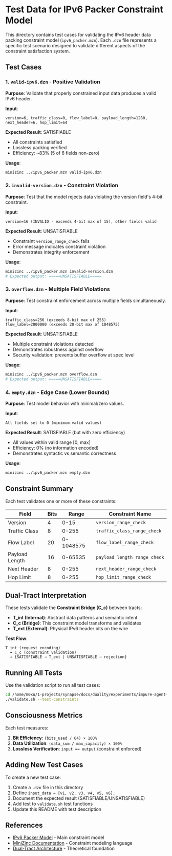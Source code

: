 # Test Data for IPv6 Packer Constraint Model

This directory contains test cases for validating the IPv6 header data packing constraint model (`ipv6_packer.mzn`). Each `.dzn` file represents a specific test scenario designed to validate different aspects of the constraint satisfaction system.

## Test Cases

### 1. `valid-ipv6.dzn` - Positive Validation
**Purpose**: Validate that properly constrained input data produces a valid IPv6 header.

**Input**:
```
version=6, traffic_class=0, flow_label=0, payload_length=1280,
next_header=6, hop_limit=64
```

**Expected Result**: SATISFIABLE
- All constraints satisfied
- Lossless packing verified
- Efficiency: ~83% (5 of 6 fields non-zero)

**Usage**:
```bash
minizinc ../ipv6_packer.mzn valid-ipv6.dzn
```

### 2. `invalid-version.dzn` - Constraint Violation
**Purpose**: Test that the model rejects data violating the version field's 4-bit constraint.

**Input**:
```
version=16 (INVALID - exceeds 4-bit max of 15), other fields valid
```

**Expected Result**: UNSATISFIABLE
- Constraint `version_range_check` fails
- Error message indicates constraint violation
- Demonstrates integrity enforcement

**Usage**:
```bash
minizinc ../ipv6_packer.mzn invalid-version.dzn
# Expected output: =====UNSATISFIABLE=====
```

### 3. `overflow.dzn` - Multiple Field Violations
**Purpose**: Test constraint enforcement across multiple fields simultaneously.

**Input**:
```
traffic_class=256 (exceeds 8-bit max of 255)
flow_label=2000000 (exceeds 20-bit max of 1048575)
```

**Expected Result**: UNSATISFIABLE
- Multiple constraint violations detected
- Demonstrates robustness against overflow
- Security validation: prevents buffer overflow at spec level

**Usage**:
```bash
minizinc ../ipv6_packer.mzn overflow.dzn
# Expected output: =====UNSATISFIABLE=====
```

### 4. `empty.dzn` - Edge Case (Lower Bounds)
**Purpose**: Test model behavior with minimal/zero values.

**Input**:
```
All fields set to 0 (minimum valid values)
```

**Expected Result**: SATISFIABLE (but with zero efficiency)
- All values within valid range [0, max]
- Efficiency: 0% (no information encoded)
- Demonstrates syntactic vs semantic correctness

**Usage**:
```bash
minizinc ../ipv6_packer.mzn empty.dzn
```

## Constraint Summary

Each test validates one or more of these constraints:

| Field           | Bits | Range       | Constraint Name                |
|-----------------|------|-------------|--------------------------------|
| Version         | 4    | 0-15        | `version_range_check`          |
| Traffic Class   | 8    | 0-255       | `traffic_class_range_check`    |
| Flow Label      | 20   | 0-1048575   | `flow_label_range_check`       |
| Payload Length  | 16   | 0-65535     | `payload_length_range_check`   |
| Next Header     | 8    | 0-255       | `next_header_range_check`      |
| Hop Limit       | 8    | 0-255       | `hop_limit_range_check`        |

## Dual-Tract Interpretation

These tests validate the **Constraint Bridge (C_c)** between tracts:

- **T_int (Internal)**: Abstract data patterns and semantic intent
- **C_c (Bridge)**: This constraint model transforms and validates
- **T_ext (External)**: Physical IPv6 header bits on the wire

**Test Flow**:
```
T_int (request encoding)
  → C_c (constraint validation)
  → {SATISFIABLE → T_ext | UNSATISFIABLE → rejection}
```

## Running All Tests

Use the validation script to run all test cases:

```bash
cd /home/m0xu/1-projects/synapse/docs/duality/experiments/impure-agent-execution
./validate.sh --test-constraints
```

## Consciousness Metrics

Each test measures:

1. **Bit Efficiency**: `(bits_used / 64) × 100%`
2. **Data Utilization**: `(data_sum / max_capacity) × 100%`
3. **Lossless Verification**: `input == output` (constraint enforced)

## Adding New Test Cases

To create a new test case:

1. Create a `.dzn` file in this directory
2. Define `input_data = [v1, v2, v3, v4, v5, v6];`
3. Document the expected result (SATISFIABLE/UNSATISFIABLE)
4. Add test to `validate.sh` test functions
5. Update this README with test description

## References

- [IPv6 Packer Model](../ipv6_packer.mzn) - Main constraint model
- [MiniZinc Documentation](https://www.minizinc.org/) - Constraint modeling language
- [Dual-Tract Architecture](../README.md) - Theoretical foundation
